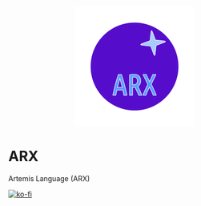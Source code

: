 <p align="center">
  <img width="240pt" src="./arx-path.svg">
</p>

# ARX
Artemis Language (ARX)

[![ko-fi](https://ko-fi.com/img/githubbutton_sm.svg)](https://ko-fi.com/G2G21F051Q)
